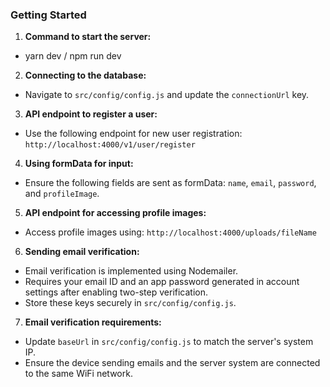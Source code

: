 ### Getting Started

1. **Command to start the server:**

- yarn dev / npm run dev

2. **Connecting to the database:**

- Navigate to `src/config/config.js` and update the `connectionUrl` key.

3. **API endpoint to register a user:**

- Use the following endpoint for new user registration:
  `http://localhost:4000/v1/user/register`

4. **Using formData for input:**

- Ensure the following fields are sent as formData: `name`, `email`, `password`, and `profileImage`.

5. **API endpoint for accessing profile images:**

- Access profile images using:
  `http://localhost:4000/uploads/fileName`

6. **Sending email verification:**

- Email verification is implemented using Nodemailer.
- Requires your email ID and an app password generated in account settings after enabling two-step verification.
- Store these keys securely in `src/config/config.js`.

7. **Email verification requirements:**

- Update `baseUrl` in `src/config/config.js` to match the server's system IP.
- Ensure the device sending emails and the server system are connected to the same WiFi network.
